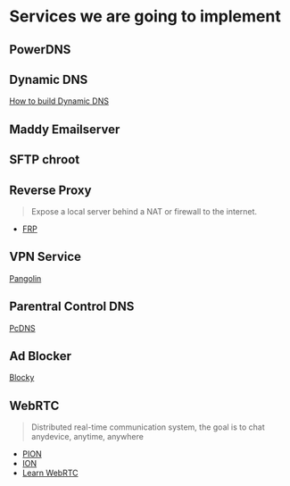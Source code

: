 # Services we are going to implement

## PowerDNS

## Dynamic DNS
[How to build Dynamic DNS](http://mkaczanowski.com/golang-build-dynamic-dns-service-go/)

## Maddy Emailserver

## SFTP chroot

## Reverse Proxy
> Expose a local server behind a NAT or firewall to the internet.
* [FRP](https://github.com/mateors/frp)

## VPN Service
[Pangolin](https://github.com/xitongsys/pangolin)

## Parentral Control DNS
[PcDNS](https://github.com/meggarr/pcdns)

## Ad Blocker 
[Blocky](https://github.com/0xERR0R/blocky)

## WebRTC
 > Distributed real-time communication system, the goal is to chat anydevice, anytime, anywhere
 
* [PION](https://github.com/pion/webrtc)
* [ION](https://github.com/pion/ion)
* [Learn WebRTC](https://webrtcforthecurious.com)
